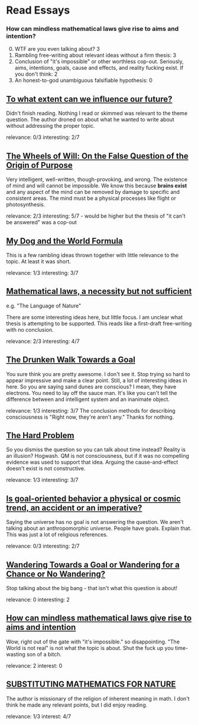 # Read Essays

### How can mindless mathematical laws give rise to aims and intention?

0. WTF are you even talking about? 3
1. Rambling free-writing about relevant ideas without a firm thesis: 3
2. Conclusion of "it's impossible" or other worthless cop-out. Seriously, aims, intentions, goals, cause and effects, and reality fucking exist. If you don't think: 2
3. An honest-to-god unambiguous falsifiable hypothesis: 0

## [To what extent can we influence our future?](http://fqxi.org/community/forum/topic/2827)

Didn't finish reading. Nothing I read or skimmed was relevant to the theme question. The author droned on about what he wanted to write about without addressing the proper topic.

relevance: 0/3
interesting: 2/7

## [The Wheels of Will: On the False Question of the Origin of Purpose](http://fqxi.org/community/forum/topic/2828)

Very intelligent, well-written, though-provoking, and wrong. The existence of mind and will cannot be impossible. We know this because **brains exist** and any aspect of the mind can be removed by damage to specific and consistent areas. The mind must be a physical processes like flight or photosynthesis.

relevance: 2/3
interesting: 5/7 - would be higher but the thesis of "it can't be answered" was a cop-out

## [My Dog and the World Formula](http://fqxi.org/community/forum/topic/2834)

This is a few rambling ideas thrown together with little relevance to the topic. At least it was short.

relevance: 1/3
interesting: 3/7

## [Mathematical laws, a necessity but not sufficient](http://fqxi.org/community/forum/topic/2850)

e.g. "The Language of Nature"

There are some interesting ideas here, but little focus. I am unclear what thesis is attempting to be supported. This reads like a first-draft free-writing with no conclusion.

relevance: 2/3
interesting: 4/7

## [The Drunken Walk Towards a Goal](http://fqxi.org/community/forum/topic/2854)

You sure think you are pretty awesome. I don't see it. Stop trying so hard to appear impressive and make a clear point. Still, a lot of interesting ideas in here. So you are saying sand dunes are conscious? I mean, they have electrons. You need to lay off the sauce man. It's like you can't tell the difference between and intelligent system and an inanimate object.

relevance: 1/3
interesting: 3/7 The conclusion methods for describing consciousness is "Right now, they're aren't any." Thanks for nothing.

## [The Hard Problem](http://fqxi.org/community/forum/topic/2853)

So you dismiss the question so you can talk about time instead? Reality is an illusion? Hogwash. QM is not consciousness, but if it was no compelling evidence was used to support that idea. Arguing the cause-and-effect doesn't exist is not constructive.

relevance: 1/3
interesting: 3/7

## [Is goal-oriented behavior a physical or cosmic trend, an accident or an imperative?](http://fqxi.org/community/forum/topic/2852)

Saying the universe has no goal is not answering the question. We aren't talking about an anthropomorphic universe. People have goals. Explain that. This was just a lot of religious references.

relevance: 0/3
interesting: 2/7

## [Wandering Towards a Goal or Wandering for a Chance or No Wandering?](http://fqxi.org/community/forum/topic/2851)

Stop talking about the big bang - that isn't what this question is about!

relevance: 0
interesting: 2

## [How can mindless mathematical laws give rise to aims and intention](http://fqxi.org/community/forum/topic/2849)

Wow, right out of the gate with "it's impossible." so disappointing. "The World is not real" is not what the topic is about. Shut the fuck up you time-wasting son of a bitch.

relevance: 2
interest: 0

## [SUBSTITUTING MATHEMATICS FOR NATURE](http://fqxi.org/community/forum/topic/2848)

The author is missionary of the religion of inherent meaning in math. I don't think he made any relevant points, but I did enjoy reading.

relevance: 1/3
interest: 4/7

##

